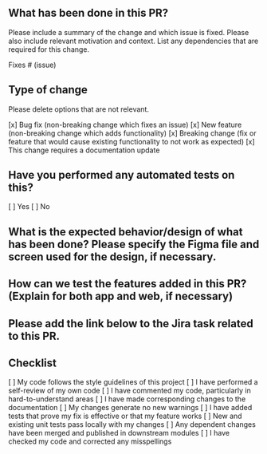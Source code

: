 ## What has been done in this PR?
Please include a summary of the change and which issue is fixed. Please also include relevant motivation and context. List any dependencies that are required for this change.

Fixes # (issue)

## Type of change
Please delete options that are not relevant.

[x] Bug fix (non-breaking change which fixes an issue)
[x] New feature (non-breaking change which adds functionality)
[x] Breaking change (fix or feature that would cause existing functionality to not work as expected)
[x] This change requires a documentation update

## Have you performed any automated tests on this?

 [ ] Yes
 [ ] No


## What is the expected behavior/design of what has been done? Please specify the Figma file and screen used for the design, if necessary.


## How can we test the features added in this PR? (Explain for both app and web, if necessary)


## Please add the link below to the Jira task related to this PR.

  
## Checklist
[ ] My code follows the style guidelines of this project
[ ] I have performed a self-review of my own code
[ ] I have commented my code, particularly in hard-to-understand areas
[ ] I have made corresponding changes to the documentation
[ ] My changes generate no new warnings
[ ] I have added tests that prove my fix is effective or that my feature works
[ ] New and existing unit tests pass locally with my changes
[ ] Any dependent changes have been merged and published in downstream modules
[ ] I have checked my code and corrected any misspellings
